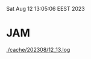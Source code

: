 Sat Aug 12 13:05:06 EEST 2023
# JAM
<a href='./cache/202308/12_13.log'>./cache/202308/12_13.log</a>
